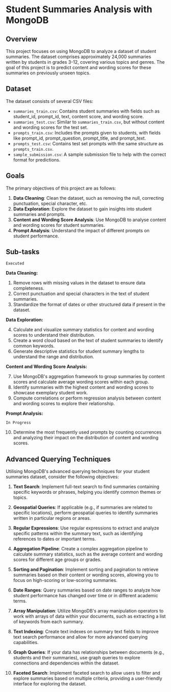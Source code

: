 # Student Summaries Analysis with MongoDB

## Overview

This project focuses on using MongoDB to analyze a dataset of student summaries. The dataset comprises approximately 24,000 summaries written by students in grades 3-12, covering various topics and genres. The goal of this project is to predict content and wording scores for these summaries on previously unseen topics.

## Dataset

The dataset consists of several CSV files:

- `summaries_train.csv`: Contains student summaries with fields such as student_id, prompt_id, text, content score, and wording score.
- `summaries_test.csv`: Similar to `summaries_train.csv`, but without content and wording scores for the test set.
- `prompts_train.csv`: Includes the prompts given to students, with fields like prompt_id, prompt_question, prompt_title, and prompt_text.
- `prompts_test.csv`: Contains test set prompts with the same structure as `prompts_train.csv`.
- `sample_submission.csv`: A sample submission file to help with the correct format for predictions.

## Goals

The primary objectives of this project are as follows:

1. **Data Cleaning**: Clean the dataset, such as removing the null, correcting punctuation, special character, etc.
2. **Data Exploration**: Explore the dataset to gain insights into student summaries and prompts.
3. **Content and Wording Score Analysis**: Use MongoDB to analyse content and wording scores for student summaries.
4. **Prompt Analysis**: Understand the impact of different prompts on student performance.


## Sub-tasks 
`Executed`

**Data Cleaning:**

1. Remove rows with missing values in the dataset to ensure data completeness.
2. Correct punctuation and special characters in the text of student summaries.
3. Standardize the format of dates or other structured data if present in the dataset.

**Data Exploration:**

4. Calculate and visualize summary statistics for content and wording scores to understand their distribution.
5. Create a word cloud based on the text of student summaries to identify common keywords.
6. Generate descriptive statistics for student summary lengths to understand the range and distribution.

**Content and Wording Score Analysis:**

7. Use MongoDB's aggregation framework to group summaries by content scores and calculate average wording scores within each group.
8. Identify summaries with the highest content and wording scores to showcase exemplary student work.
9. Compute correlations or perform regression analysis between content and wording scores to explore their relationship.

**Prompt Analysis:**

`In Progress`

10. Determine the most frequently used prompts by counting occurrences and analyzing their impact on the distribution of content and wording scores.

## Advanced Querying Techniques 


Utilising  MongoDB's advanced querying techniques for your student summaries dataset, consider the following objectives:

1. **Text Search**: Implement full-text search to find summaries containing specific keywords or phrases, helping you identify common themes or topics.

2. **Geospatial Queries**: If applicable (e.g., if summaries are related to specific locations), perform geospatial queries to identify summaries written in particular regions or areas.

3. **Regular Expressions**: Use regular expressions to extract and analyze specific patterns within the summary text, such as identifying references to dates or important terms.

4. **Aggregation Pipeline**: Create a complex aggregation pipeline to calculate summary statistics, such as the average content and wording scores for different age groups or grades.

5. **Sorting and Pagination**: Implement sorting and pagination to retrieve summaries based on their content or wording scores, allowing you to focus on high-scoring or low-scoring summaries.

6. **Date Ranges**: Query summaries based on date ranges to analyze how student performance has changed over time or in different academic terms.

7. **Array Manipulation**: Utilize MongoDB's array manipulation operators to work with arrays of data within your documents, such as extracting a list of keywords from each summary.

8. **Text Indexing**: Create text indexes on summary text fields to improve text search performance and allow for more advanced querying capabilities.

9. **Graph Queries**: If your data has relationships between documents (e.g., students and their summaries), use graph queries to explore connections and dependencies within the dataset.

10. **Faceted Search**: Implement faceted search to allow users to filter and explore summaries based on multiple criteria, providing a user-friendly interface for exploring the dataset.
